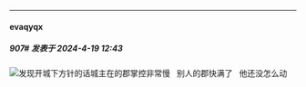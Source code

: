 ﻿
*****

####  evaqyqx  
##### 907#       发表于 2024-4-19 12:43

<img src="https://static.saraba1st.com/image/smiley/face2017/007.png" referrerpolicy="no-referrer">发现开城下方针的话城主在的郡掌控非常慢   别人的郡快满了   他还没怎么动

